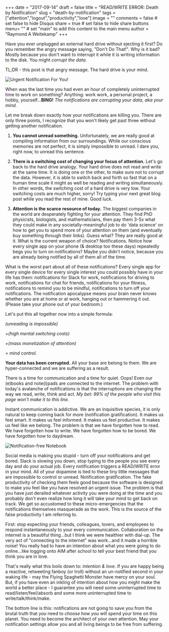 +++
date = "2017-09-14"
draft = false
title = "READ/WRITE ERROR: Death by Notification"
slug = "death-by-notification"
tags = ["attention","logout","productivity","love"]
image = ""
comments = false	# set false to hide Disqus
share = true	# set false to hide share buttons
menu= ""		# set "main" to add this content to the main menu
author = "Raymond A Weitekamp"
+++

Have you ever unplugged an external hard drive without ejecting it first? Do you remember the angry message saying, "Don't Do That!". Why is it bad? Mostly because you don't want to interrupt it while it is writing information to the disk. You might *corrupt the data*. 

TL;DR - this post is that angry message. The hard drive is your mind.

![Urgent Notification For You!](/media/urgent_notification.png)

When was the last time you had even an hour of completely uninterrupted time to work on something? Anything: work work, a personal project, a hobby, yourself...**BING!** *The notifications are corrupting your data, aka your mind.*

Let me break down exactly how your notifications are killing you. There are only three points, I recognize that you won't likely get past three without getting another notification.

1. **You cannot unread something.** Unfortunately, we are really good at compiling information from our surroundings. While our conscious memories are not perfect, it is simply impossible to unread. I dare you, right now, to unread this sentence.

2. **There is a switching cost of changing your focus of attention.** Let's go back to the hard drive analogy. Your hard drive does not read and write at the same time. It is doing one or the other, to make sure not to corrupt the data. However, it is able to switch back and forth so fast that on a human time scale it might as well be reading and writing simultaneously. In other words, the switching cost of a hard drive is very low. Your switching costs are much higher, sorry! Try typing your next great blog post while you read the rest of mine. Good luck.

3. **Attention is the scarce resource of today.** The biggest companies in the world are desperately fighting for your attention. They find PhD physicists, biologists, and mathematicians, then pay them 3-5x what they could make in any societally-meaningful job to do 'data science' on how to get you to spend more of your attention on them (and eventually buy something through their links). Guess what? They are really good at it. What is the current weapon of choice? Notifications. Notice how every single app on your phone (& desktop too these days) repeatedly begs you to turn on notifications? Maybe you didn't notice, because you are already being notified by all of them all of the time. 

What is the worst part about all of these notifications? Every single app for every single device for every single interest you could possibly have in your life has them: notifications for Slack for work, notifications for driving to work, notifications for chat for friends, notifications for your fitness, notifications to remind you to be mindful, notifications to turn off your notifications. The notification apocalypse means your brain never knows whether you are at home or at work, hanging out or hammering it out. (Please take your phone out of your bedroom.)

Let's put this all together now into a simple formula: 

*(unreading is impossible)*

*+(high mental switching costs)*

*+(mass monetization of attention)* 

*= mind control.* 

**Your data has been corrupted.** All your base are belong to them. We are hyper-connected and we are suffering as a result.

There is a time for communication and a time for quiet. Oops! Even our (e)books and note(i)pads are connected to the internet. The problem with today's avalanche of notifications is that the interruptions are changing the way we read, write, think and act. *My bet: 99% of the people who visit this page won't make it to this line.*

Instant communication is addictive. We are an inquisitive species, it is only natural to keep coming back for more (notification gratification). It makes us feel smart. It makes us feel informed. It makes us feel productive. It makes us feel like we belong. The problem is that we have forgotten how to read. We have forgotten how to write. We have forgotten how to be bored. We have forgotten how to daydream.

![Notification-free Notebook](/media/readwrite_notebook.JPG)

Social media is making you stupid - turn off your notifications and get bored. Slack is slowing you down, stop typing to the people you see every day and do your actual job. Every notification triggers a READ/WRITE error in your mind. All of your dopamine is tied to these tiny little messages that are impossible to control or unread. Notification gratification. The fake productivity of checking them feels good because the software is designed to make you feel like you have resolved an urgent issue. The problem is that you have just derailed whatever activity you were doing at the time and you probably don't even realize how long it will take your mind to get back on track. We get so accustomed to these micro-emergencies that the notifications themselves masquerade as the work. This is the source of the false productivity I am referring to.

First: stop expecting your friends, colleagues, lovers, and employees to respond instantaneously to your every communication. Collaboration on the internet is a beautiful thing...but I think we were healthier with dial-up. The very act of "connecting to the internet" was work...and it made a horrible noise! You really had to have an intention about what you were going to do online...like logging onto AIM after school to tell your best friend that you think you are in love. 

That's really what this boils down to: *intention & love*. If you are happy being a reactive, retweeting fanboy (or troll) without an un-notified second in your waking life - may the Flying Spaghetti Monster have mercy on your soul. But, if you have even an inkling of intention about how you might make the world a better place - I guarantee you will need some uninterrupted time to read/listen/feel/absorb and some more uninterrupted time to write/talk/think/make.

The bottom line is this: notifications are not going to save you from the brutal truth that *you* need to *choose* how *you* will spend your time on this planet. You need to become the architect of your own attention. May your notification settings allow you and all living beings to be free from suffering.

